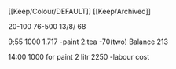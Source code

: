 [[Keep/Colour/DEFAULT]] [[Keep/Archived]] 

20-100
76-500
13/8/
68





9;55 1000
1.717 -paint
2.tea -70(two)
Balance 213

14:00 1000 for paint 2 litr
2250 -labour cost




 
